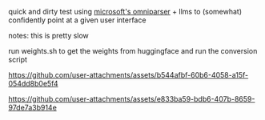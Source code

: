 quick and dirty test using [microsoft's omniparser](https://github.com/microsoft/OmniParser) + llms to (somewhat) confidently point at a given user interface

notes: this is pretty slow

run weights.sh to get the weights from huggingface and run the conversion script 

https://github.com/user-attachments/assets/b544afbf-60b6-4058-a15f-054dd8b0e5f4



https://github.com/user-attachments/assets/e833ba59-bdb6-407b-8659-97de7a3b914e

